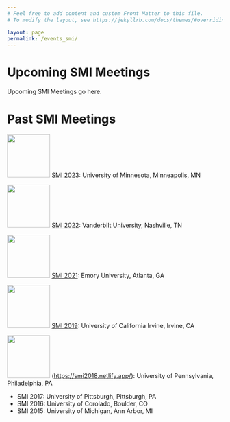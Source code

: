 ```yaml
---
# Feel free to add content and custom Front Matter to this file.
# To modify the layout, see https://jekyllrb.com/docs/themes/#overriding-theme-defaults

layout: page
permalink: /events_smi/
---
```


Upcoming SMI Meetings
==============
Upcoming SMI Meetings go here.

Past SMI Meetings
==============
<img src = "https://upload.wikimedia.org/wikipedia/commons/thumb/6/6a/University_of_Minnesota_Logo.svg/768px-University_of_Minnesota_Logo.svg.png?20200121234844" width = "100" height = "100">&nbsp;[SMI 2023](https://www.sph.umn.edu/events-calendar/statistical-methods-in-imaging-2023/): University of Minnesota, Minneapolis, MN

<img src = "https://upload.wikimedia.org/wikipedia/commons/thumb/f/fd/Vanderbilt_Commodores_%282022%29_logo.svg/225px-Vanderbilt_Commodores_%282022%29_logo.svg.png" width = "100" height = "100">&nbsp;[SMI 2022](https://www.vumc.org/biostatistics/smi/): Vanderbilt University, Nashville, TN

<img src = "https://en.wikipedia.org/wiki/Emory_University#/media/File:Emory_University_Seal.svg" width = "100" height = "100">&nbsp;[SMI 2021](https://scholarblogs.emory.edu/smi2021/): Emory University, Atlanta, GA

<img src = "https://upload.wikimedia.org/wikipedia/en/thumb/0/0e/University_of_California%2C_Irvine_seal.svg/225px-University_of_California%2C_Irvine_seal.svg.png" width = "100" height = "100">&nbsp;[SMI 2019](https://sites.uci.edu/smi2019/): University of California Irvine, Irvine, CA

<img src = "https://en.wikipedia.org/wiki/University_of_Pennsylvania#/media/File:UPenn_shield_with_banner.svg" width = "100" height = "100">&nbsp;(https://smi2018.netlify.app/): University of Pennsylvania, Philadelphia, PA
* SMI 2017: University of Pittsburgh, Pittsburgh, PA
* SMI 2016: University of Corolado, Boulder, CO
* SMI 2015: University of Michigan, Ann Arbor, MI
